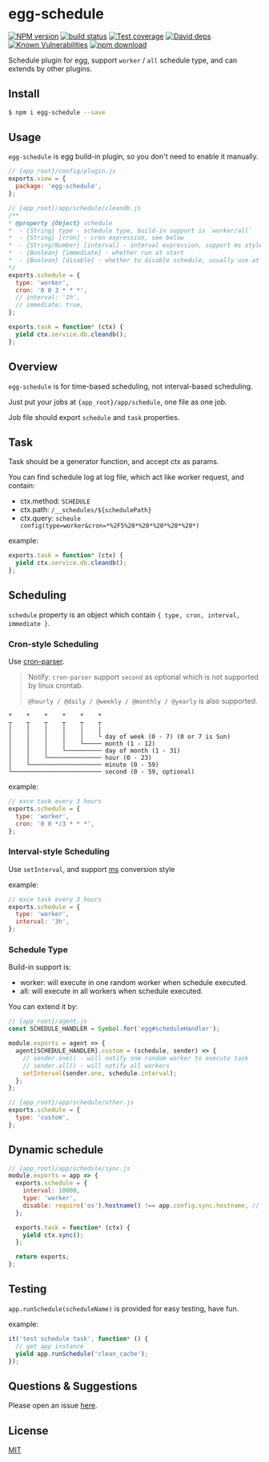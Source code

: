 # egg-schedule

[![NPM version][npm-image]][npm-url]
[![build status][travis-image]][travis-url]
[![Test coverage][codecov-image]][codecov-url]
[![David deps][david-image]][david-url]
[![Known Vulnerabilities][snyk-image]][snyk-url]
[![npm download][download-image]][download-url]

[npm-image]: https://img.shields.io/npm/v/egg-schedule.svg?style=flat-square
[npm-url]: https://npmjs.org/package/egg-schedule
[travis-image]: https://img.shields.io/travis/eggjs/egg-schedule.svg?style=flat-square
[travis-url]: https://travis-ci.org/eggjs/egg-schedule
[codecov-image]: https://codecov.io/github/eggjs/egg-schedule/coverage.svg?branch=master
[codecov-url]: https://codecov.io/github/eggjs/egg-schedule?branch=master
[david-image]: https://img.shields.io/david/eggjs/egg-schedule.svg?style=flat-square
[david-url]: https://david-dm.org/eggjs/egg-schedule
[snyk-image]: https://snyk.io/test/npm/egg-schedule/badge.svg?style=flat-square
[snyk-url]: https://snyk.io/test/npm/egg-schedule
[download-image]: https://img.shields.io/npm/dm/egg-schedule.svg?style=flat-square
[download-url]: https://npmjs.org/package/egg-schedule

Schedule plugin for egg, support `worker` / `all` schedule type, and can extends by other plugins.

## Install

```bash
$ npm i egg-schedule --save
```

## Usage

`egg-schedule` is egg build-in plugin, so you don't need to enable it manually.

```javascript
// {app_root}/config/plugin.js
exports.view = {
  package: 'egg-schedule',
};

// {app_root}/app/schedule/cleandb.js
/**
* @property {Object} schedule
*  - {String} type - schedule type, build-in support is `worker/all`
*  - {String} [cron] - cron expression, see below
*  - {String/Number} [interval] - interval expression, support ms style, see below
*  - {Boolean} [immediate] - whether run at start
*  - {Boolean} [disable] - whether to disable schedule, usually use at dynamic schedule
*/
exports.schedule = {
  type: 'worker',
  cron: '0 0 3 * * *',
  // interval: '1h',
  // immediate: true,
};

exports.task = function* (ctx) {
  yield ctx.service.db.cleandb();
};
```

## Overview

`egg-schedule` is for time-based scheduling, not interval-based scheduling.  

Just put your jobs at `{app_root}/app/schedule`, one file as one job.  

Job file should export `schedule` and `task` properties.

## Task
Task should be a generator function, and accept ctx as params.

You can find schedule log at log file, which act like worker request, and contain:
- ctx.method: `SCHEDULE`
- ctx.path: `/__schedules/${schedulePath}`
- ctx.query: `scheule config(type=worker&cron=*%2F5%20*%20*%20*%20*%20*)`

example:
```javascript
exports.task = function* (ctx) {
  yield ctx.service.db.cleandb();
};
```

## Scheduling
`schedule` property is an object which contain `{ type, cron, interval, immediate }`.

### Cron-style Scheduling

Use [cron-parser](https://github.com/harrisiirak/cron-parser).

> Notify: `cron-parser` support `second` as optional which is not supported by linux crontab.
> 
> `@hourly / @daily / @weekly / @monthly / @yearly` is also supported.

```
*    *    *    *    *    *
┬    ┬    ┬    ┬    ┬    ┬
│    │    │    │    │    |
│    │    │    │    │    └ day of week (0 - 7) (0 or 7 is Sun)
│    │    │    │    └───── month (1 - 12)
│    │    │    └────────── day of month (1 - 31)
│    │    └─────────────── hour (0 - 23)
│    └──────────────────── minute (0 - 59)
└───────────────────────── second (0 - 59, optional)
```

example:
```javascript
// exce task every 3 hours
exports.schedule = {
  type: 'worker',
  cron: '0 0 */3 * * *',
};
```

### Interval-style Scheduling

Use `setInterval`, and support [ms](https://www.npmjs.com/package/ms) conversion style

example:
```javascript
// exce task every 3 hours
exports.schedule = {
  type: 'worker',
  interval: '3h',
};
```

### Schedule Type
Build-in support is:
  - worker: will execute in one random worker when schedule executed.
  - all: will execute in all workers when schedule executed.

You can extend it by: 

```javascript
// {app_root}/agent.js
const SCHEDULE_HANDLER = Symbol.for('egg#scheduleHandler');

module.exports = agent => {
  agent[SCHEDULE_HANDLER].custom = (schedule, sender) => {
    // sender.one() - will notify one random worker to execute task
    // sender.all() - will notify all workers
    setInterval(sender.one, schedule.interval);
  };
};

// {app_root}/app/schedule/other.js
exports.schedule = {
  type: 'custom',
};
```

## Dynamic schedule

```javascript
// {app_root}/app/schedule/sync.js
module.exports = app => {
  exports.schedule = {
    interval: 10000,
    type: 'worker',
    disable: require('os').hostname() !== app.config.sync.hostname, // only start task when hostname match
  };

  exports.task = function* (ctx) {
    yield ctx.sync();
  };

  return exports;
};
```

## Testing

`app.runSchedule(scheduleName)` is provided for easy testing, have fun.

example:
```javascript
it('test schedule task', function* () {
  // get app instance
  yield app.runSchedule('clean_cache');  
});
```

## Questions & Suggestions

Please open an issue [here](https://github.com/eggjs/egg/issues).

## License

[MIT](LICENSE)
